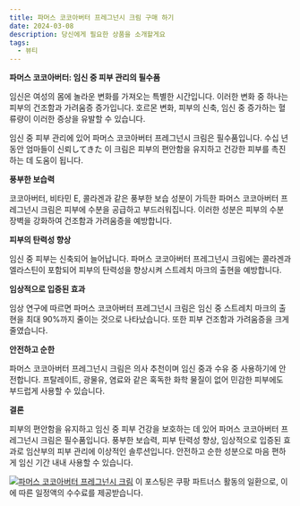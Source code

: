 ```yaml
---
title: 파머스 코코아버터 프레그넌시 크림 구매 하기
date: 2024-03-08
description: 당신에게 필요한 상품을 소개할게요
tags:
  - 뷰티
---
```

**파머스 코코아버터: 임신 중 피부 관리의 필수품**

임신은 여성의 몸에 놀라운 변화를 가져오는 특별한 시간입니다. 이러한 변화 중 하나는 피부의 건조함과 가려움증 증가입니다. 호르몬 변화, 피부의 신축, 임신 중 증가하는 혈류량이 이러한 증상을 유발할 수 있습니다.

임신 중 피부 관리에 있어 파머스 코코아버터 프레그넌시 크림은 필수품입니다. 수십 년 동안 엄마들이 신뢰してきた 이 크림은 피부의 편안함을 유지하고 건강한 피부를 촉진하는 데 도움이 됩니다.

**풍부한 보습력**

코코아버터, 비타민 E, 콜라겐과 같은 풍부한 보습 성분이 가득한 파머스 코코아버터 프레그넌시 크림은 피부에 수분을 공급하고 부드러워집니다. 이러한 성분은 피부의 수분 장벽을 강화하여 건조함과 가려움증을 예방합니다.

**피부의 탄력성 향상**

임신 중 피부는 신축되어 늘어납니다. 파머스 코코아버터 프레그넌시 크림에는 콜라겐과 엘라스틴이 포함되어 피부의 탄력성을 향상시켜 스트레치 마크의 출현을 예방합니다.

**임상적으로 입증된 효과**

임상 연구에 따르면 파머스 코코아버터 프레그넌시 크림은 임신 중 스트레치 마크의 출현을 최대 90%까지 줄이는 것으로 나타났습니다. 또한 피부 건조함과 가려움증을 크게 줄였습니다.

**안전하고 순한**

파머스 코코아버터 프레그넌시 크림은 의사 추천이며 임신 중과 수유 중 사용하기에 안전합니다. 프탈레이트, 광물유, 염료와 같은 혹독한 화학 물질이 없어 민감한 피부에도 부드럽게 사용할 수 있습니다.

**결론**

피부의 편안함을 유지하고 임신 중 피부 건강을 보호하는 데 있어 파머스 코코아버터 프레그넌시 크림은 필수품입니다. 풍부한 보습력, 피부 탄력성 향상, 임상적으로 입증된 효과로 임산부의 피부 관리에 이상적인 솔루션입니다. 안전하고 순한 성분으로 마음 편하게 임신 기간 내내 사용할 수 있습니다.


[![파머스 코코아버터 프레그넌시 크림](https://i.imgur.com/81F7uro.png#center)](https://link.coupang.com/re/AFFSDP?lptag=AF5033054&pageKey=958614&itemId=434791&vendorItemId=82462379362&traceid=V0-153-f32daad24d03dc71&requestid=20240308134222433014928966&token=31850C%7CMIXED)
이 포스팅은 쿠팡 파트너스 활동의 일환으로, 이에 따른 일정액의 수수료를 제공받습니다.


